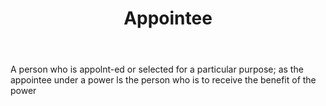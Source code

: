 ---
title: Appointee
permalink: "/definitions/appointee.html"
body: A person who is appolnt-ed or selected for a particular purpose; as the appointee
  under a power ls the person who is to receive the benefit of the power
published_at: '2018-07-07'
layout: post
---